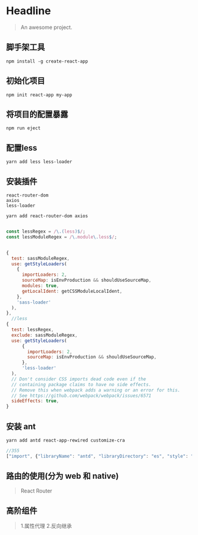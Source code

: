 # Headline

> An awesome project.


## 脚手架工具

    npm install -g create-react-app
    
## 初始化项目

    npm init react-app my-app


## 将项目的配置暴露

    npm run eject
    
    
## 配置less

    yarn add less less-loader
    
    
## 安装插件

    react-router-dom
    axios
    less-loader
    
    yarn add react-router-dom axios
    
```javascript

const lessRegex = /\.(less)$/;
const lessModuleRegex = /\.module\.less$/;


{
  test: sassModuleRegex,
  use: getStyleLoaders(
    {
      importLoaders: 2,
      sourceMap: isEnvProduction && shouldUseSourceMap,
      modules: true,
      getLocalIdent: getCSSModuleLocalIdent,
    },
    'sass-loader'
  ),
},
  //less
{
  test: lessRegex,
  exclude: sassModuleRegex,
  use: getStyleLoaders(
      {
        importLoaders: 2,
        sourceMap: isEnvProduction && shouldUseSourceMap,
      },
      'less-loader'
  ),
  // Don't consider CSS imports dead code even if the
  // containing package claims to have no side effects.
  // Remove this when webpack adds a warning or an error for this.
  // See https://github.com/webpack/webpack/issues/6571
  sideEffects: true,
}
```


## 安装 ant 


    yarn add antd react-app-rewired customize-cra


```javascript
//355
["import", {"libraryName": "antd", "libraryDirectory": "es", "style": "css"}], 
```


## 路由的使用(分为 web 和 native)

>React Router




## 高阶组件

> 1.属性代理 2.反向继承
